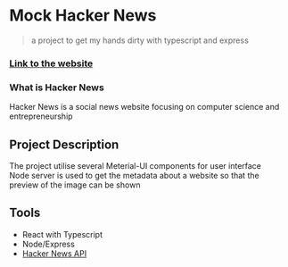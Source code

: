 # Mock Hacker News

> a project to get my hands dirty with typescript and express  

###  [Link to the website](https://mock-hacker-news.herokuapp.com/)
### What is Hacker News
Hacker News is a social news website focusing on computer science and entrepreneurship

## Project Description
The project utilise several Meterial-UI components for user interface  
Node server is used to get the metadata about a website so that the preview of the image can be shown

## Tools
- React with Typescript
- Node/Express
- [Hacker News API](https://hackernews.api-docs.io/)
